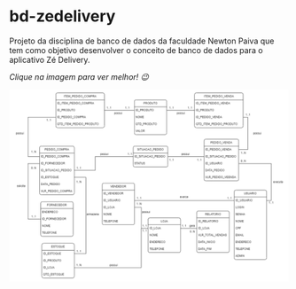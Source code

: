# bd-zedelivery
Projeto da disciplina de banco de dados da faculdade Newton Paiva que tem como objetivo desenvolver o conceito de banco de dados para o aplicativo Zé Delivery.

*Clique na imagem para ver melhor! 😉*


<img src=".\bd-zedelivery.png" width="550px"></a>

